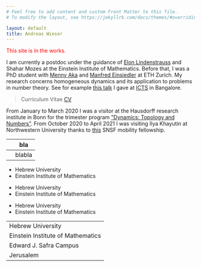 ```yaml
---
# Feel free to add content and custom Front Matter to this file.
# To modify the layout, see https://jekyllrb.com/docs/themes/#overriding-theme-defaults

layout: default
title: Andreas Wieser
---
```


<p style="color:red">
This site is in the works.
</p>


I am currently a postdoc under the guidance of <a href="http://www.ma.huji.ac.il/~elon/">Elon Lindenstrauss</a>	and Shahar Mozes at the Einstein Institute of Mathematics.
Before that, I was a PhD student with <a href="https://people.math.ethz.ch/~menashea/">Menny Aka</a> and <a href="https://people.math.ethz.ch/~einsiedl/">Manfred Einsiedler</a> at ETH Zurich.
My research concerns homogeneous dynamics and its application to problems in number theory.
See for example <a href="https://www.youtube.com/watch?v=ejUHAPYKRGU">this talk</a> I gave at <a href="https://www.icts.res.in/program/etds2019">ICTS</a> in Bangalore.

> Curriculum Vitae  [CV](cv_AW.pdf)


From January to March 2020 I was a visitor at the Hausdorff research institute in Bonn for the trimester program <a href="https://www.him.uni-bonn.de/programs/future-programs/future-trimester-programs/dynamics-topology-and-numbers/description/">"Dynamics: Topology and Numbers"</a>.
From October 2020 to April 2021 I was visiting Ilya Khayutin at Northwestern University thanks to <a href="http://p3.snf.ch/Project-195737">this</a> SNSF mobility fellowship.

||bla|
|--|--|
||blabla|

- Hebrew University
- Einstein Institute of Mathematics

<div id="right">

- Hebrew University
- Einstein Institute of Mathematics

<ul float="right">

<li> Hebrew University
<li> Einstein Institute of Mathematics

</ul>


<table>

<tr> <td>Hebrew University</td></tr>
<tr><td>Einstein Institute of Mathematics</td></tr>
<tr><td>Edward J. Safra Campus </td></tr>
<tr><td>Jerusalem</td>

</table>

<!--
<table>
<tr><td><bold>Email:</bold> first.lastname (at) mail.huji.ac.il</td> </tr>
<tr><td><bold>Phone:</bold> currently no office phone</td> </tr>
<tr><td><bold>Office:</bold> Manchester building 306</td> </tr>
</table>
-->

</div>
